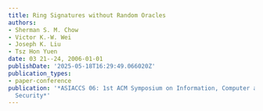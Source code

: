 ```yaml
---
title: Ring Signatures without Random Oracles
authors:
- Sherman S. M. Chow
- Victor K.-W. Wei
- Joseph K. Liu
- Tsz Hon Yuen
date: 03 21--24, 2006-01-01
publishDate: '2025-05-18T16:29:49.066020Z'
publication_types:
- paper-conference
publication: '*ASIACCS 06: 1st ACM Symposium on Information, Computer and Communications
  Security*'
---
```

